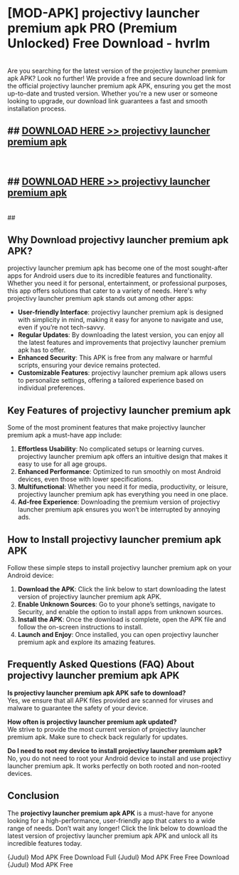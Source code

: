 # [MOD-APK] projectivy launcher premium apk PRO (Premium Unlocked) Free Download - hvrlm <br>
<br>
Are you searching for the latest version of the projectivy launcher premium apk APK? Look no further! We provide a free and secure download link for the official projectivy launcher premium apk APK, ensuring you get the most up-to-date and trusted version. Whether you're a new user or someone looking to upgrade, our download link guarantees a fast and smooth installation process.


## ##  [DOWNLOAD HERE >> projectivy launcher premium apk](http://freeplayer.one?title=projectivy_launcher_premium_apk&ref=M2)
  <br>

##  ## [DOWNLOAD HERE >> projectivy launcher premium apk](http://freeplayer.one?title=projectivy_launcher_premium_apk&ref=M2)
  <br>
  ##



## Why Download projectivy launcher premium apk APK?

projectivy launcher premium apk has become one of the most sought-after apps for Android users due to its incredible features and functionality. Whether you need it for personal, entertainment, or professional purposes, this app offers solutions that cater to a variety of needs. Here's why projectivy launcher premium apk stands out among other apps:

- **User-friendly Interface**: projectivy launcher premium apk is designed with simplicity in mind, making it easy for anyone to navigate and use, even if you’re not tech-savvy.
- **Regular Updates**: By downloading the latest version, you can enjoy all the latest features and improvements that projectivy launcher premium apk has to offer.
- **Enhanced Security**: This APK is free from any malware or harmful scripts, ensuring your device remains protected.
- **Customizable Features**: projectivy launcher premium apk allows users to personalize settings, offering a tailored experience based on individual preferences.

## Key Features of projectivy launcher premium apk

Some of the most prominent features that make projectivy launcher premium apk a must-have app include:

1. **Effortless Usability**: No complicated setups or learning curves. projectivy launcher premium apk offers an intuitive design that makes it easy to use for all age groups.
2. **Enhanced Performance**: Optimized to run smoothly on most Android devices, even those with lower specifications.
3. **Multifunctional**: Whether you need it for media, productivity, or leisure, projectivy launcher premium apk has everything you need in one place.
4. **Ad-free Experience**: Downloading the premium version of projectivy launcher premium apk ensures you won’t be interrupted by annoying ads.

## How to Install projectivy launcher premium apk APK

Follow these simple steps to install projectivy launcher premium apk on your Android device:

1. **Download the APK**: Click the link below to start downloading the latest version of projectivy launcher premium apk APK.
2. **Enable Unknown Sources**: Go to your phone’s settings, navigate to Security, and enable the option to install apps from unknown sources.
3. **Install the APK**: Once the download is complete, open the APK file and follow the on-screen instructions to install.
4. **Launch and Enjoy**: Once installed, you can open projectivy launcher premium apk and explore its amazing features.

## Frequently Asked Questions (FAQ) About projectivy launcher premium apk APK

**Is projectivy launcher premium apk APK safe to download?**  
Yes, we ensure that all APK files provided are scanned for viruses and malware to guarantee the safety of your device.

**How often is projectivy launcher premium apk updated?**  
We strive to provide the most current version of projectivy launcher premium apk. Make sure to check back regularly for updates.

**Do I need to root my device to install projectivy launcher premium apk?**  
No, you do not need to root your Android device to install and use projectivy launcher premium apk. It works perfectly on both rooted and non-rooted devices.

## Conclusion

The **projectivy launcher premium apk APK** is a must-have for anyone looking for a high-performance, user-friendly app that caters to a wide range of needs. Don’t wait any longer! Click the link below to download the latest version of projectivy launcher premium apk APK and unlock all its incredible features today.

{Judul} Mod APK Free
Download Full {Judul} Mod APK Free
Free Download {Judul} Mod APK Free

